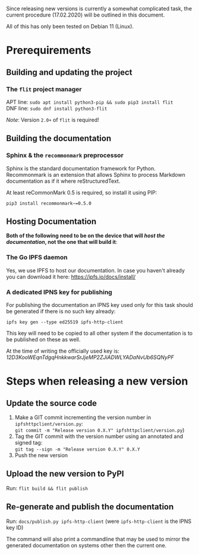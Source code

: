 Since releasing new versions is currently a somewhat complicated task, the current procedure
(17.02.2020) will be outlined in this document.

All of this has only been tested on Debian 11 (Linux).

# Prerequirements

## Building and updating the project

### The `flit` project manager

APT line: `sudo apt install python3-pip && sudo pip3 install flit`  
DNF line: `sudo dnf install python3-flit`

*Note*: Version `2.0+` of `flit` is required!

## Building the documentation

### Sphinx & the `recommonmark` preprocessor

Sphinx is the standard documentation framework for Python. Recommonmark is an extension that allows
Sphinx to process Markdown documentation as if it where reStructuredText.

<!-- APT line: `sudo apt install python3-sphinx python3-recommonmark`  -->
<!--DNF line: `sudo dnf install python3-sphinx python3-recommonmark`-->

At least reCommonMark 0.5 is required, so install it using PIP:

`pip3 install recommonmark~=0.5.0`

## Hosting Documentation

**Both of the following need to be on the device that will *host the documentation*, not the one
that will build it**:

### The Go IPFS daemon

Yes, we use IPFS to host our documentation. In case you haven't already you can download it here:
https://ipfs.io/docs/install/

### A dedicated IPNS key for publishing

For publishing the documentation an IPNS key used only for this task should be
generated if there is no such key already:

`ipfs key gen --type ed25519 ipfs-http-client`

This key will need to be copied to all other system if the documentation is to
be published on these as well.

At the time of writing the officially used key is: *12D3KooWEqnTdgqHnkkwarSrJjeMP2ZJiADWLYADaNvUb6SQNyPF*


# Steps when releasing a new version

## Update the source code

 1. Make a GIT commit incrementing the version number in `ipfshttpclient/version.py`:  
    `git commit -m "Release version 0.X.Y" ipfshttpclient/version.py`)
 2. Tag the GIT commit with the version number using an annotated and signed tag:  
    `git tag --sign -m "Release version 0.X.Y" 0.X.Y`
 3. Push the new version

## Upload the new version to PyPI

Run: `flit build && flit publish`

## Re-generate and publish the documentation

Run: `docs/publish.py ipfs-http-client` (were `ipfs-http-client` is the IPNS key ID)

The command will also print a commandline that may be used to mirror the generated
documentation on systems other then the current one.
